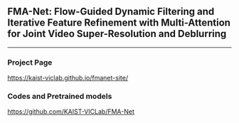 ## FMA-Net: Flow-Guided Dynamic Filtering and Iterative Feature Refinement with Multi-Attention for Joint Video Super-Resolution and Deblurring

---
### Project Page

https://kaist-viclab.github.io/fmanet-site/


### Codes and Pretrained models

https://github.com/KAIST-VICLab/FMA-Net